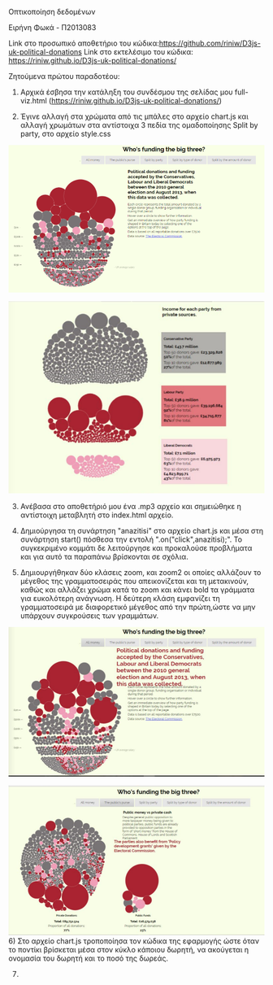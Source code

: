Οπτικοποίηση δεδομένων

Ειρήνη Φωκά - Π2013083

Link στο προσωπικό αποθετήριο του κώδικα:https://github.com/riniw/D3js-uk-political-donations
Link στο εκτελέσιμο του κώδικα: https://riniw.github.io/D3js-uk-political-donations/

Ζητούμενα πρώτου παραδοτέου:

1) Αρχικά έσβησα την κατάληξη του συνδέσμου της σελίδας μου full-viz.html (https://riniw.github.io/D3js-uk-political-donations/)

2) Έγινε αλλαγή στα χρώματα από τις μπάλες στο αρχείο chart.js και αλλαγή χρωμάτων στα αντίστοιχα 3 πεδία της ομαδοποίησης Split by party, στο αρχείο style.css

![SceenShot](1.PNG)


![SceenShot](4.PNG)


3) Ανέβασα στο αποθετήριό μου ένα .mp3 αρχείο και σημειώθηκε η αντίστοιχη μεταβλητή στο index.html αρχείο.

4) Δημιούργησα τη συνάρτηση "anazitisi" στο αρχείο chart.js και μέσα στη συνάρτηση start() πόσθεσα την εντολή ".on("click",anazitisi);".
Το συγκεκριμένο κομμάτι δε λειτούργησε και προκαλούσε προβλήματα και για αυτό τα παραπάνω βρίσκονται σε σχόλια.

5) Δημιουργήθηκαν δύο κλάσεις zoom, και zoom2 οι οποίες αλλάζουν το μέγεθος της γραμματοσειράς που απεικονίζεται και τη μετακινούν, καθώς και αλλάζει χρώμα κατά το zoom και κάνει bold τα γράμματα για ευκολότερη ανάγνωση. Η δεύτερη κλάση εμφανίζει τη γραμματοσειρά με διαφορετικό μέγεθος από την πρώτη,ώστε να μην υπάρχουν συγκρούσεις των γραμμάτων.

![SceenShot](3.PNG)


![SceenShot](2.png)
6) Στο αρχείο chart.js τροποποίησα τον κώδικα της εφαρμογής ώστε όταν το ποντίκι βρίσκεται μέσα στον κύκλο κάποιου δωρητή, να ακούγεται η ονομασία του δωρητή και το ποσό της δωρεάς.

7.
